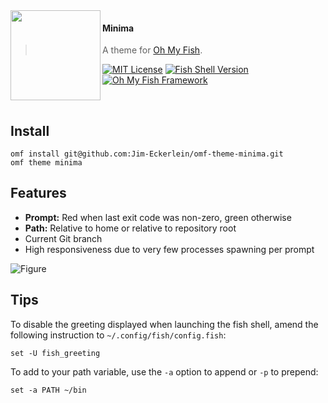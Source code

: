 <img src="https://cdn.rawgit.com/oh-my-fish/oh-my-fish/e4f1c2e0219a17e2c748b824004c8d0b38055c16/docs/logo.svg" align="left" width="144px" height="144px"/>

#### Minima

> A theme for [Oh My Fish](https://github.com/oh-my-fish/oh-my-fish).

[![MIT License](https://img.shields.io/badge/license-MIT-007EC7.svg?style=flat-square)](/LICENSE)
[![Fish Shell Version](https://img.shields.io/badge/fish-v3.3.1-007EC7.svg?style=flat-square)](https://fishshell.com)
[![Oh My Fish Framework](https://img.shields.io/badge/Oh%20My%20Fish-Framework-007EC7.svg?style=flat-square)](https://www.github.com/oh-my-fish/oh-my-fish)

<br/>

## Install

```
omf install git@github.com:Jim-Eckerlein/omf-theme-minima.git
omf theme minima
```

## Features

- **Prompt:** Red when last exit code was non-zero, green otherwise
- **Path:** Relative to home or relative to repository root
- Current Git branch
- High responsiveness due to very few processes spawning per prompt

![Figure](figure00.png)

## Tips

To disable the greeting displayed when launching the fish shell, amend the following instruction to `~/.config/fish/config.fish`:

```fish
set -U fish_greeting
```
To add to your path variable, use the `-a` option to append or `-p` to prepend:

```fish
set -a PATH ~/bin
```

